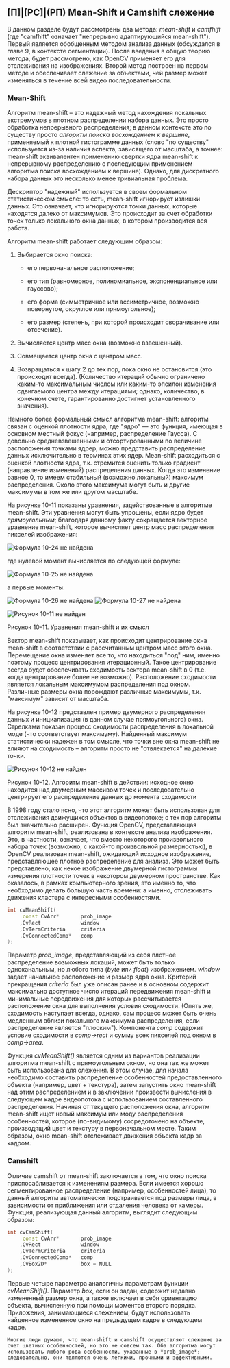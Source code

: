 ## [П]|[РС]|(РП) Mean-Shift и Camshift слежение

В данном разделе будут рассмотрены два метода: *mean-shift* и *camfhift* (где "camfhift" означает "непрерывно адаптирующийся mean-shift"). Первый является обобщенным методом анализа данных (обсуждался в главе 9, в контексте сегментации). После введения в общую теорию метода, будет рассмотрено, как OpenCV применяет его для отслеживания на изображениях. Второй метод построен на первом методе и обеспечивает слежение за объектами, чей размер может изменяться в течение всей видео последовательности.


### Mean-Shift

Алгоритм mean-shift – это надежный метод нахождения локальных экстремумов в плотном распределении набора данных. Это просто обработка непрерывного распределения; в данном контексте это по существу просто *алгоритм поиска восхождением к вершине*, применяемый к плотной гистограмме данных (слово "по существу" используется из-за наличия аспекта, зависящего от масштаба, а точнее: mean-shift эквивалентен применению свертки ядра mean-shift к непрерывному распределению c последующим применением алгоритма поиска восхождением к вершине). Однако, для дискретного набора данных это несколько менее тривиальная проблема.

Дескриптор "надежный" используется в своем формальном статистическом смысле: то есть, mean-shift игнорирует излишки данных. Это означает, что игнорируются точки данных, которые находятся далеко от максимумов. Это происходит за счет обработки точек только локального окна данных, в котором производится вся работа.

Алгоритм mean-shift работает следующим образом:

1. Выбирается окно поиска:

    * его первоначальное расположение;

    * его тип (равномерное, полиномиальное, экспоненциальное или гауссово);

    * его форма (симметричное или ассиметричное, возможно повернутое, округлое или прямоугольное);

    * его размер (степень, при которой происходит сворачивание или отсечение).

2. Вычисляется центр масс окна (возможно взвешенный).

3. Совмещается центр окна с центром масс.

4. Возвращаться к шагу 2 до тех пор, пока окно не остановится (это происходит всегда). (Количество итераций обычно ограничено каким-то максимальным числом или каким-то эпсилон изменения сдвигаемого центра между итерациями; однако, количество, в конечном счете, гарантированно достигнет установленного значения).

Немного более формальный смысл алгоритма mean-shift: алгоритм связан с оценкой плотности ядра, где "ядро" — это функция, имеющая в основном местный фокус (например, распределение Гаусса). С довольно средневзвешенными и отсортированными по величине расположения точками ядрер, можно представить распределение данных исключительно в терминах этих ядер. Mean-shift расходиться с оценкой плотности ядра, т.к. стремится оценить только градиент (направление изменений) распределения данных. Когда это изменение равное 0, то имеем стабильный (возможно локальный) максимум распределения. Около этого максимума могут быть и другие максимумы в том же или другом масштабе.

На рисунке 10-11 показаны уравнения, задействованные в алгоритме mean-shift. Эти уравнения могут быть упрощены, если ядро будет *прямоугольным*; благодаря данному факту сокращается векторное уравнение mean-shift, которое вычисляет центр масс распределения пикселей изображения:

![Формула 10-24 не найдена](Images/Frml_10_24.jpg)

где нулевой момент вычисляется по следующей формуле:

![Формула 10-25 не найдена](Images/Frml_10_25.jpg)

а первые моменты:

![Формула 10-26 не найдена](Images/Frml_10_26.jpg) ![Формула 10-27 не найдена](Images/Frml_10_27.jpg)

![Рисунок 10-11 не найден](Images/Pic_10_11.jpg)

Рисунок 10-11. Уравнения mean-shift и их смысл

Вектор mean-shift показывает, как происходит центрирование окна mean-shift в соответствии с рассчитанным центром масс этого окна. Перемещение окна изменяет все то, что находиться "под" ним, именно поэтому процесс центрирования итерационный. Такое центрирование всегда будет обеспечивать сходимость вектора mean-shift в 0 (т.е. когда центрирование более не возможно). Расположение сходимости является локальным максимумом распределения под окном. Различные размеры окна порождают различные максимумы, т.к. "максимум" зависит от масштаба.

На рисунке 10-12 представлен пример двумерного распределения данных и инициализация (в данном случае прямоугольного) окна. Стрелками показан процесс сходимости распределения в локальной моде (что соответствует максимуму). Найденный максимум статистически надежен в том смысле, что точки вне окна mean-shift не влияют на сходимость – алгоритм просто не "отвлекается" на далекие точки.

![Рисунок 10-12 не найден](Images/Pic_10_12.jpg)

Рисунок 10-12. Алгоритм mean-shift в действии: исходное окно находится над двумерным массивом точек и последовательно центрирует его распределение данных до момента сходимости

В 1998 году стало ясно, что этот алгоритм может быть использован для отслеживания движущихся объектов в видеопотоке; с тех пор алгоритм был значительно расширен. Функция OpenCV, представляющая алгоритм mean-shift, реализована в контексте анализа изображения. Это, в частности, означает, что вместо некоторого произвольного набора точек (возможно, с какой-то произвольной размерностью), в OpenCV реализован mean-shift, ожидающий исходное изображение, представляющее плотное распределение для анализа. Это может быть представлено, как некое изображение двумерной гистограммы измерения плотности точек в некотором двумерном пространстве. Как оказалось, в рамках компьютерного зрения, это именно то, что необходимо делать большую часть времени: а именно, отслеживать движения кластера с интересными особенностями.

```cpp
int cvMeanShift(
     const CvArr*       prob_image
    ,CvRect             window
    ,CvTermCriteria     criteria
    ,CvConnectedComp*   comp
);
```

Параметр *prob_image*, представляющий из себя плотное распределение возможных локаций, может быть только одноканальным, но любого типа (*byte* или *float*) изображением. *window* задает начальное расположение и размер ядра окна. Критерий прекращения *criteria* был уже описан ранее и в основном содержит максимально доступное число итераций передвижения mean-shift и минимальные передвижения для которых рассчитывается расположение окна для выполнения условия сходимости. (Опять же, сходимость наступает всегда, однако, сам процесс может быть очень медленным вблизи локального максимума распределения, если распределение является "плоским"). Компонента *comp* содержит условие сходимости в *comp->rect* и сумму всех пикселей под окном в *comp->area*.

Функция *cvMeanShift()* является одним из вариантов реализации алгоритма mean-shift с прямоугольным окном, но она так же может быть использована для слежения. В этом случае, для начала необходимо составить распределение особенностей предоставленного объекта (например, цвет + текстура), затем запустить окно mean-shift над этим распределением и в заключении произвести вычисления в следующем кадре видеопотока с использованием составленного распределения. Начиная от текущего расположения окна, алгоритм mean-shift ищет новый максимум или моду распределения особенностей, которое (по-видимому) сосредоточено на объекте, производящий цвет и текстуру в первоначальном месте. Таким образом, окно mean-shift отслеживает движения объекта кадр за кадром.


### Camshift

Отличие camshift от mean-shift заключается в том, что окно поиска приспосабливается к изменениям размера. Если имеется хорошо сегментированное распределение (например, особенностей лица), то данный алгоритм автоматически подстраивается под размеры лица, в зависимости от приближения или отдаления человека от камеры. Функция, реализующая данный алгоритм, выглядит следующим образом:

```cpp
int cvCamShift(
     const CvArr*       prob_image
    ,CvRect             window
    ,CvTermCriteria     criteria
    ,CvConnectedComp*   comp
    ,CvBox2D*           box = NULL
);
```

Первые четыре параметра аналогичны параметрам функции *cvMeanShift()*. Параметр *box*, если он задан, содержит недавно измененный размер окна, а также включает в себя ориентацию объекта, вычисленную при помощи моментов второго порядка. Приложения, занимающиеся слежением, будут использовать найденное измененное окно на предыдущем кадре в следующем кадре. 

	Многие люди думают, что mean-shift и camshift осуществляют слежение за счет цветных особенностей, но это не совсем так. Оба алгоритма могут использовать любого рода особенности, указанные в *prob_image*; следовательно, они являются очень легкими, прочными и эффективными.

